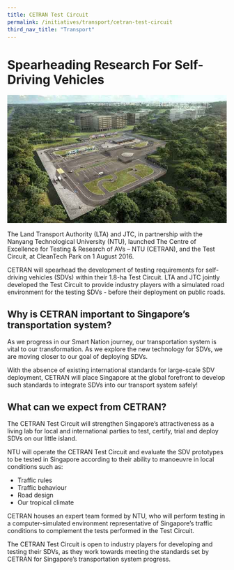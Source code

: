 ```yaml
---
title: CETRAN Test Circuit 
permalink: /initiatives/transport/cetran-test-circuit
third_nav_title: "Transport"
---
```


# Spearheading Research For Self-Driving Vehicles

![CETRAN Test Circuit](/images/initiatives/CETRAN-test-circuit.jpg)

The Land Transport Authority (LTA) and JTC, in partnership with the Nanyang Technological University (NTU), launched The Centre of Excellence for Testing & Research of AVs – NTU (CETRAN), and the Test Circuit, at CleanTech Park on 1 August 2016.

CETRAN will spearhead the development of testing requirements for self-driving vehicles (SDVs) within their 1.8-ha Test Circuit. LTA and JTC jointly developed the Test Circuit to provide industry players with a simulated road environment for the testing SDVs - before their deployment on public roads. 

## Why is CETRAN important to Singapore’s transportation system? 

As we progress in our Smart Nation journey, our transportation system is vital to our transformation. As we explore the new technology for SDVs, we are moving closer to our goal of deploying SDVs. 

With the absence of existing international standards for large-scale SDV deployment, CETRAN will place Singapore at the global forefront to develop such standards to integrate SDVs into our transport system safely!

## What can we expect from CETRAN?

The CETRAN Test Circuit will strengthen Singapore’s attractiveness as a living lab for local and international parties to test, certify, trial and deploy SDVs on our little island. 

NTU will operate the CETRAN Test Circuit and evaluate the SDV prototypes to be tested in Singapore according to their ability to manoeuvre in local conditions such as:
-	Traffic rules
-	Traffic behaviour
-	Road design
-	Our tropical climate

CETRAN houses an expert team formed by NTU, who will perform testing in a computer-simulated environment representative of Singapore’s traffic conditions to complement the tests performed in the Test Circuit.

The CETRAN Test Circuit is open to industry players for developing and testing their SDVs, as they work towards meeting the standards set by CETRAN for Singapore’s transportation system progress. 
